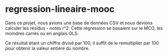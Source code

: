 # regression-lineaire-mooc

Dans ce projet, nous avions une base de données CSV et nous devions calculer les résidus - notés r^2. 
Cette régression se basaient sur le MCO, les moindres carrés ou en anglais OLS.

Ce résultat étant un chiffre divisé par 100, il suffit de le remultiplier par 100 pour obtenir la valeur entière du nombre. 
